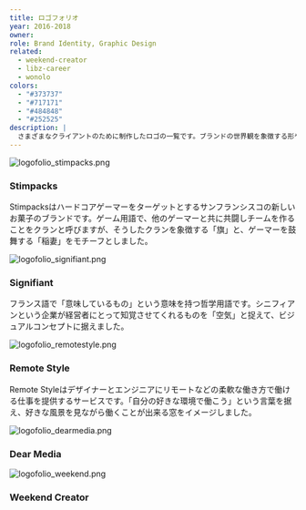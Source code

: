 ```yaml
---
title: ロゴフォリオ
year: 2016-2018
owner: 
role: Brand Identity, Graphic Design
related:
  - weekend-creator
  - libz-career
  - wonolo
colors:
  - "#373737"
  - "#717171"
  - "#484848"
  - "#252525"
description: |
  さまざまなクライアントのために制作したロゴの一覧です。ブランドの世界観を象徴する形やタイポグラフィー、メタファーを探ることは私にとってチャレンジであり、とても楽しいパートです。
---
```


![logofolio_stimpacks.png](/Volumes/GoogleDrive/チームドライブ/Projects/Namika/_Portfolio/Logofolio/logofolio_stimpacks.png)

### Stimpacks

Stimpacksはハードコアゲーマーをターゲットとするサンフランシスコの新しいお菓子のブランドです。ゲーム用語で、他のゲーマーと共に共闘しチームを作ることをクランと呼びますが、そうしたクランを象徴する「旗」と、ゲーマーを鼓舞する「稲妻」をモチーフとしました。


![logofolio_signifiant.png](/Volumes/GoogleDrive/チームドライブ/Projects/Namika/_Portfolio/Logofolio/logofolio_signifiant.png)

### Signifiant
フランス語で「意味しているもの」という意味を持つ哲学用語です。シニフィアンという企業が経営者にとって知覚させてくれるものを「空気」と捉えて、ビジュアルコンセプトに据えました。

![logofolio_remotestyle.png](/Volumes/GoogleDrive/チームドライブ/Projects/Namika/_Portfolio/Logofolio/logofolio_remotestyle.png)

### Remote Style

Remote Styleはデザイナーとエンジニアにリモートなどの柔軟な働き方で働ける仕事を提供するサービスです。「自分の好きな環境で働こう」という言葉を据え、好きな風景を見ながら働くことが出来る窓をイメージしました。

![logofolio_dearmedia.png](/Volumes/GoogleDrive/チームドライブ/Projects/Namika/_Portfolio/Logofolio/logofolio_dearmedia.png)

### Dear Media

![logofolio_weekend.png](/Volumes/GoogleDrive/チームドライブ/Projects/Namika/_Portfolio/Logofolio/logofolio_weekend.png)


### Weekend Creator
